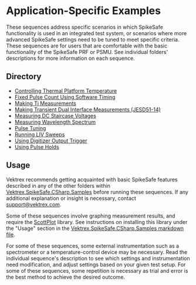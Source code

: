 # Application-Specific Examples

These sequences address specific scenarios in which SpikeSafe functionality is used in an integrated test system, or scenarios where more advanced SpikeSafe settings need to be tuned to meet specific criteria. These sequences are for users that are comfortable with the basic functionality of the SpikeSafe PRF or PSMU. See individual folders' descriptions for more information on each sequence.

## Directory
- [Controlling Thermal Platform Temperature](ControllingThermalPlatformTemperature)
- [Fixed Pulse Count Using Software Timing](FixedPulseCountUsingSoftwareTiming)
- [Making Tj Measurements](MakingTjMeasurements)
- [Making Transient Dual Interface Measurements (JESD51-14)](MakingTransientDualInterfaceMeasurement)
- [Measuring DC Staircase Voltages](MeasuringDcStaircaseVoltages)
- [Measuring Wavelength Spectrum](MeasuringWavelengthSpectrum)
- [Pulse Tuning](PulseTuning)
- [Running LIV Sweeps](RunningLivSweeps)
- [Using Digitizer Output Trigger](UsingDigitizerOutputTrigger)
- [Using Pulse Holds](UsingPulseHolds)

## Usage

Vektrex recommends getting acquainted with basic SpikeSafe features described in any of the other folders within [Vektrex.SpikeSafe.CSharp.Samples](/../../../) before running these sequences. If any additional explanation or insight is necessary, contact support@vektrex.com. 

Some of these sequences involve graphing measurement results, and require the [ScottPlot](https://swharden.com/scottplot/) library. See instructions on installing this library under the "Usage" section in the [Vektrex.SpikeSafe.CSharp.Samples markdown file](/../../../README.md#installing-scottplot).

For some of these sequences, some external instrumentation such as a spectrometer or a temperature-control device may be necessary. Read the individual sequence's description to see which settings and instrumentation need modification, and adjust settings based on your given test setup. For some of these sequences, some repetition is necessary as trial and error is the best method to achieve the desired outcome.


